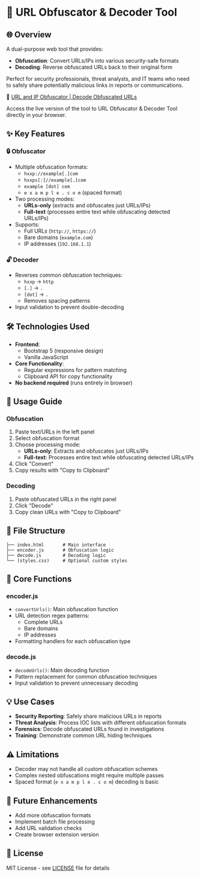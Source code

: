 # 🔀 URL Obfuscator & Decoder Tool

## 🌐 Overview

A dual-purpose web tool that provides:

- **Obfuscation**: Convert URLs/IPs into various security-safe formats
- **Decoding**: Reverse obfuscated URLs back to their original form

Perfect for security professionals, threat analysts, and IT teams who need to safely share potentially malicious links in reports or communications.

🔗 [URL and IP Obfuscator | Decode Obfuscated URLs](https://0ctysa.github.io/EncodeURLs/)

Access the live version of the tool to URL Obfuscator & Decoder Tool directly in your browser.

## ✨ Key Features

### 🔒 Obfuscator

- Multiple obfuscation formats:
  - `hxxp://example[.]com`
  - `hxxps[:]//example[.]com`
  - `example [dot] com`
  - `e x a m p l e . c o m` (spaced format)
- Two processing modes:
  - **URLs-only** (extracts and obfuscates just URLs/IPs)
  - **Full-text** (processes entire text while obfuscating detected URLs/IPs)
- Supports:
  - Full URLs (`http://`, `https://`)
  - Bare domains (`example.com`)
  - IP addresses (`192.168.1.1`)

### 🔓 Decoder

- Reverses common obfuscation techniques:
  - `hxxp` → `http`
  - `[.]` → `.`
  - `[dot]` → `.`
  - Removes spacing patterns
- Input validation to prevent double-decoding

## 🛠️ Technologies Used

- **Frontend**:
  - Bootstrap 5 (responsive design)
  - Vanilla JavaScript
- **Core Functionality**:
  - Regular expressions for pattern matching
  - Clipboard API for copy functionality
- **No backend required** (runs entirely in browser)

## 🚀 Usage Guide

### Obfuscation

1. Paste text/URLs in the left panel
2. Select obfuscation format
3. Choose processing mode:
   - **URLs-only**: Extracts and obfuscates just URLs/IPs
   - **Full-text**: Processes entire text while obfuscating detected URLs/IPs
4. Click "Convert"
5. Copy results with "Copy to Clipboard"

### Decoding

1. Paste obfuscated URLs in the right panel
2. Click "Decode"
3. Copy clean URLs with "Copy to Clipboard"

## 📂 File Structure

```/
├── index.html       # Main interface
├── encoder.js       # Obfuscation logic
├── decode.js        # Decoding logic
└── (styles.css)     # Optional custom styles
```

## 🔧 Core Functions

### encoder.js

- `convertUrls()`: Main obfuscation function
- URL detection regex patterns:
  - Complete URLs
  - Bare domains
  - IP addresses
- Formatting handlers for each obfuscation type

### decode.js

- `decodeUrls()`: Main decoding function
- Pattern replacement for common obfuscation techniques
- Input validation to prevent unnecessary decoding

## 💡 Use Cases

- **Security Reporting**: Safely share malicious URLs in reports
- **Threat Analysis**: Process IOC lists with different obfuscation formats
- **Forensics**: Decode obfuscated URLs found in investigations
- **Training**: Demonstrate common URL hiding techniques

## ⚠️ Limitations

- Decoder may not handle all custom obfuscation schemes
- Complex nested obfuscations might require multiple passes
- Spaced format (`e x a m p l e . c o m`) decoding is basic

## 🌟 Future Enhancements

- Add more obfuscation formats
- Implement batch file processing
- Add URL validation checks
- Create browser extension version

## 📜 License

MIT License - see [LICENSE](LICENSE) file for details
